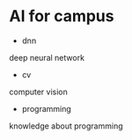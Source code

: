# AI for campus

* dnn

deep neural network

* cv

computer vision 

* programming

knowledge about programming
